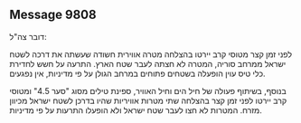 ## Message 9808

דובר צה"ל:

לפני זמן קצר מטוסי קרב יירטו בהצלחה מטרה אווירית חשודה שעשתה את דרכה לשטח ישראל ממרחב סוריה, המטרה לא חצתה לעבר שטח הארץ.
התרעה על חשש לחדירת כלי טיס עוין הופעלה בשטחים פתוחים במרחב הגולן על פי מדיניות, אין נפגעים.

בנוסף, בשיתוף פעולה של חיל הים וחיל האוויר, ספינת טילים מסוג "סער 4.5" ומטוסי קרב יירטו לפני זמן קצר בהצלחה שתי מטרות אוויריות שהיו בדרכן לשטח ישראל מכיוון מזרח. 
המטרות לא חצו לעבר שטח ישראל ולא הופעלו התרעות על פי מדיניות.

